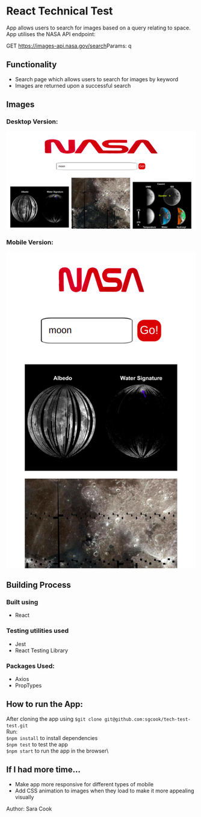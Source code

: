 # React Technical Test

App allows users to search for images based on a query relating to space.
App utilises the NASA API endpoint:

GET​​ ​​https://images-api.nasa.gov/search ​Params: ​​q

## Functionality

- Search page which allows users to search for images by keyword
- Images are returned upon a successful search

## Images

### Desktop Version:

![desktop version](./src/README_images/desktopTechtest.png)

### Mobile Version:

![mobile version](./src/README_images/mobileTechtest.png)

## Building Process

### Built using

- React

### Testing utilities used

- Jest
- React Testing Library

### Packages Used:

- Axios
- PropTypes

## How to run the App:

After cloning the app using `$git clone git@github.com:sgcook/tech-test-test.git`\
Run:\
`$npm install` to install dependencies\
`$npm test` to test the app\
`$npm start` to run the app in the browser\

## If I had more time...

- Make app more responsive for different types of mobile
- Add CSS animation to images when they load to make it more appealing visually

Author: Sara Cook
